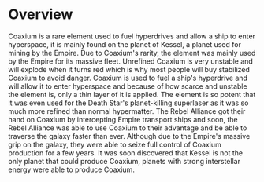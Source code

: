 # Overview
Coaxium is a rare element used to fuel hyperdrives and allow a ship to enter hyperspace, it is mainly found on the planet of Kessel, a planet used for mining by the Empire.
Due to Coaxium's rarity, the element was mainly used by the Empire for its massive fleet.
Unrefined Coaxium is very unstable and will explode when it turns red which is why most people will buy stabilized Coaxium to avoid danger.
Coaxium is used to fuel a ship's hyperdrive and will allow it to enter hyperspace and because of how scarce and unstable the element is, only a thin layer of it is applied.
The element is so potent that it was even used for the Death Star's planet-killing superlaser as it was so much more refined than normal hypermatter.
The Rebel Alliance got their hand on Coaxium by intercepting Empire transport ships and soon, the Rebel Alliance was able to use Coaxium to their advantage and be able to traverse the galaxy faster than ever.
Although due to the Empire's massive grip on the galaxy, they were able to seize full control of Coaxium production for a few years.
It was soon discovered that Kessel is not the only planet that could produce Coaxium, planets with strong interstellar energy were able to produce Coaxium.